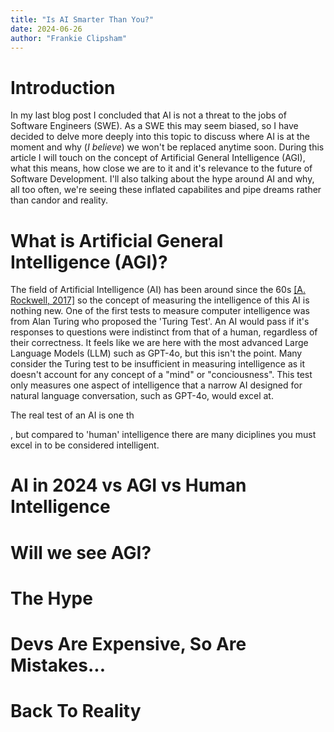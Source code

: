 ```yaml
---
title: "Is AI Smarter Than You?"
date: 2024-06-26
author: "Frankie Clipsham"
---
```


<!--
Things to mention:


 -->

# Introduction

In my last blog post I concluded that AI is not a threat to the jobs of Software Engineers (SWE). As a SWE this may seem biased, so I have decided to delve more deeply into this topic to discuss where AI is at the moment and why (_I believe_) we won't be replaced anytime soon. During this article I will touch on the concept of Artificial General Intelligence (AGI), what this means, how close we are to it and it's relevance to the future of Software Development. I'll also talking about the hype around AI and why, all too often, we're seeing these inflated capabilites and pipe dreams rather than candor and reality.

# What is Artificial General Intelligence (AGI)?

The field of Artificial Intelligence (AI) has been around since the 60s [[A. Rockwell, 2017]](https://sitn.hms.harvard.edu/flash/2017/history-artificial-intelligence/) so the concept of measuring the intelligence of this AI is nothing new. One of the first tests to measure computer intelligence was from Alan Turing who proposed the 'Turing Test'. An AI would pass if it's responses to questions were indistinct from that of a human, regardless of their correctness. It feels like we are here with the most advanced Large Language Models (LLM) such as GPT-4o, but this isn't the point. Many consider the Turing test to be insufficient in measuring intelligence as it doesn't account for any concept of a "mind" or "conciousness". This test only measures one aspect of intelligence that a narrow AI designed for natural language conversation, such as GPT-4o, would excel at.

The real test of an AI is one th

, but compared to 'human' intelligence there are many diciplines you must excel in to be considered intelligent.


# AI in 2024 vs AGI vs Human Intelligence

# Will we see AGI?

<!--
- Elon Musk's claims
- Academics claims (find X rant)
- If we see AGI then we may see a move towards AI replacing devs
- Very contested topic, so I won't draw too many conclusions. Many academic papers have defined what is required to consider this.
- There are challenges that AI cannot complete
- Surely the if AI can only complete a subset of challenges a human can complete than it cannot be considered generally intelligent
- The ability to adapt and infer with limited information and in different environments is what makes humans excel and where AI has shortfalls
 -->

# The Hype

<!--
  - The market incentives to make AI profitiable and desire to hype as much as possible. Sometimes further than it's capabilities.
  - Faked demos with best case examples, AI in the best environments with the most favorable examples/test data
  - Devin AI
  - Gemini fakes
  - NVidia most valuable company in world
   -->

# Devs Are Expensive, So Are Mistakes...

<!--
- Candid about how good AI actually is
- Emotional aspect
- Middle management held accountable if they're the ones instructing AI
- Ethical issues with AGI
  -->

# Back To Reality

<!--
- I honestly think AI is great, I think it will be the biggest disruptor since the internet and has huge potential
- Save t
 -->
